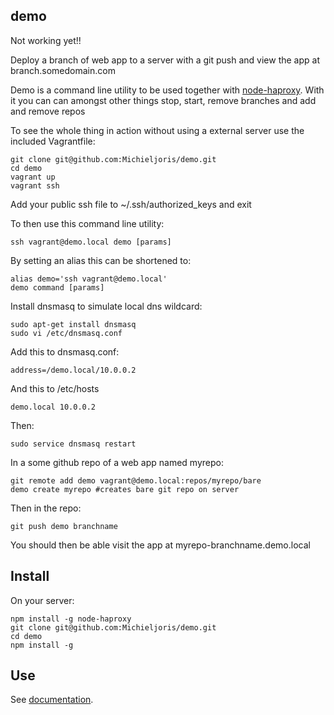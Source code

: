 demo
--------

Not working yet!!

Deploy a branch of web app to a server with a git push and view the app at branch.somedomain.com

Demo is a command line utility to be used together with
[node-haproxy](https://github.com/michieljoris/node-haproxy). With it you can
can amongst other things stop, start, remove branches and add and remove repos


To see the whole thing in action without using a external server use the included
Vagrantfile:

    git clone git@github.com:Michieljoris/demo.git
    cd demo
    vagrant up
    vagrant ssh

Add your public ssh file to ~/.ssh/authorized_keys and exit

To then use this command line utility: 

    ssh vagrant@demo.local demo [params]

By setting an alias this can be shortened to:

    alias demo='ssh vagrant@demo.local'
    demo command [params]

Install dnsmasq to simulate local dns wildcard:

    sudo apt-get install dnsmasq
    sudo vi /etc/dnsmasq.conf 

Add this to dnsmasq.conf:

    address=/demo.local/10.0.0.2

And this to /etc/hosts

    demo.local 10.0.0.2

Then:

    sudo service dnsmasq restart

In a some github repo of a web app named myrepo:

    git remote add demo vagrant@demo.local:repos/myrepo/bare
    demo create myrepo #creates bare git repo on server

Then in the repo:

    git push demo branchname

You should then be able visit the app at myrepo-branchname.demo.local



## Install

On your server:

    npm install -g node-haproxy
    git clone git@github.com:Michieljoris/demo.git
    cd demo
    npm install -g 
	
## Use

See [documentation](https://rawgithub.com/Michieljoris/demo/master/docs/demo.html).







